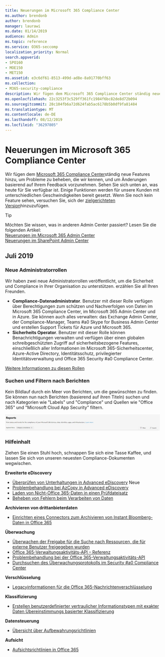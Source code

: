 ```yaml
---
title: Neuerungen im Microsoft 365 Compliance Center
ms.author: brendonb
author: brendonb
manager: laurawi
ms.date: 01/14/2019
audience: Admin
ms.topic: reference
ms.service: O365-seccomp
localization_priority: Normal
search.appverid:
- SPO160
- MOE150
- MET150
ms.assetid: e3c6df61-8513-499d-ad8e-8a91770bff63
ms.collection:
- M365-security-compliance
description: Wir fügen dem Microsoft 365 Compliance Center ständig neue Features hinzu, um Probleme zu beheben, die wir kennen, und um Änderungen basierend auf Ihrem Feedback vorzunehmen. Finden Sie heraus, was wir bis zu diesem Monat gemacht haben.
ms.openlocfilehash: 22c3253f3c529ff361fc1984f6bc82de8d72b094
ms.sourcegitcommit: 28c104fb6a72d624fab5ac6178b5b0df9fa81484
ms.translationtype: MT
ms.contentlocale: de-DE
ms.lasthandoff: 08/12/2019
ms.locfileid: "36297805"
---
```

# <a name="whats-new-in-the-microsoft-365-compliance-center"></a>Neuerungen im Microsoft 365 Compliance Center

Wir fügen dem [Microsoft 365 Compliance Center](microsoft-365-compliance-center.md)ständig neue Features hinzu, um Probleme zu beheben, die wir kennen, und um Änderungen basierend auf Ihrem Feedback vorzunehmen. Sehen Sie sich unten an, was heute für Sie verfügbar ist. Einige Funktionen werden für unsere Kunden mit unterschiedlichen Geschwindigkeiten bereit gesetzt. Wenn Sie noch kein Feature sehen, versuchen Sie, sich der [zielgerichteten Version](https://docs.microsoft.com/office365/admin/manage/release-options-in-office-365)hinzuzufügen.

> [!TIP]
> Möchten Sie wissen, was in anderen Admin Center passiert? Lesen Sie die folgenden Artikel:<br>[Neuerungen im Microsoft 365 Admin Center](https://docs.microsoft.com/office365/admin/whats-new-in-preview?view=o365-worldwide)<br>[Neuerungen im SharePoint Admin Center](https://docs.microsoft.com/sharepoint/what-s-new-in-admin-center)

## <a name="july-2019"></a>Juli 2019

### <a name="new-admin-roles"></a>Neue Administratorrollen

Wir haben zwei neue Administratorrollen veröffentlicht, um die Sicherheit und Compliance in Ihrer Organisation zu unterstützen. erzählen Sie all Ihren Freunden.

- **Compliance-Datenadministrator**. Benutzer mit dieser Rolle verfügen über Berechtigungen zum schützen und Nachverfolgen von Daten im Microsoft 365 Compliance Center, im Microsoft 365 Admin Center und in Azure. Sie können auch alles verwalten: das Exchange Admin Center, der Compliance-Manager, Teams #a0 Skype for Business Admin Center und erstellen Support Tickets für Azure und Microsoft 365.
- **Sicherheits Operator**. Benutzer mit dieser Rolle können Benachrichtigungen verwalten und verfügen über einen globalen schreibgeschützten Zugriff auf sicherheitsbezogene Features, einschließlich aller Informationen im Microsoft 365-Sicherheitscenter, Azure-Active Directory, Identitätsschutz, privilegierter Identitätsverwaltung und Office 365 Security #a0 Compliance Center.

[Weitere Informationen zu diesen Rollen](https://docs.microsoft.com/office365/securitycompliance/permissions-microsoft-365-compliance-security)

### <a name="search-and-filtering-for-reports"></a>Suchen und Filtern nach Berichten

Kein Bildlauf durch ein Meer von Berichten, um die gewünschten zu finden. Sie können nun nach Berichten (basierend auf ihren Titeln) suchen und nach Kategorien wie "Labels" und "Compliance" und Quellen wie "Office 365" und "Microsoft Cloud App Security" filtern.

![Bildschirmaufzeichnung der Such-und Filterschaltflächen für Berichte mit einem angewendeten Filter](media/mcc_report_filtering.png)

### <a name="help-content"></a>Hilfeinhalt

Ziehen Sie einen Stuhl hoch, schnappen Sie sich eine Tasse Kaffee, und lassen Sie sich von unseren neuesten Compliance-Dokumenten wegwischen.

**Erweiterte eDiscovery**
- [Überprüfen von Unterhaltungen in Advanced eDiscovery](compliance20/conversation-review-sets.md) Neue
- [Problembehandlung bei AzCopy in Advanced eDiscovery](compliance20/troubleshooting-azcopy.md)
- [Laden von Nicht-Office 365-Daten in einen Prüfdateisatz](compliance20/load-non-office365-data.md)
- [Beheben von Fehlern beim Verarbeiten von Daten](compliance20/error-remediation.md)

**Archivieren von drittanbieterdaten**
- [Einrichten eines Connectors zum Archivieren von Instant Bloomberg-Daten in Office 365](archive-instant-bloomberg-data.md)

**Überwachung**
- [Überwachen der Freigabe für die Suche nach Ressourcen, die für externe Benutzer freigegeben wurden](use-sharing-auditing.md)
- [Office 365-Verwaltungsaktivitäts-API – Referenz](https://docs.microsoft.com/office/office-365-management-api/office-365-management-activity-api-reference)
- [Problembehandlung bei der Office 365-Verwaltungsaktivitäts-API](https://docs.microsoft.com/office/office-365-management-api/troubleshooting-the-office-365-management-activity-api)
- [Durchsuchen des Überwachungsprotokolls im Security #a0 Compliance Center](search-the-audit-log-in-security-and-compliance.md)

**Verschlüsselung**
- [Legacyinformationen für die Office 365-Nachrichtenverschlüsselung](legacy-information-for-message-encryption.md)

**Klassifizierung**
- [Erstellen benutzerdefinierter vertraulicher Informationstypen mit exakter Daten Übereinstimmungs basierter Klassifizierung](create-custom-sensitive-information-types-with-exact-data-match-based-classification.md)

**Datensteuerung**
- [Übersicht über Aufbewahrungsrichtlinien](retention-policies.md)

**Aufsicht**
- [Aufsichtsrichtlinien in Office 365](supervision-policies.md)